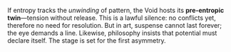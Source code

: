 If entropy tracks the *unwinding* of pattern, the Void hosts its **pre‑entropic twin**—tension without release.  This is a lawful silence: no conflicts yet, therefore no need for resolution.  But in art, suspense cannot last forever; the eye demands a line.  Likewise, philosophy insists that potential must declare itself.  The stage is set for the first asymmetry.